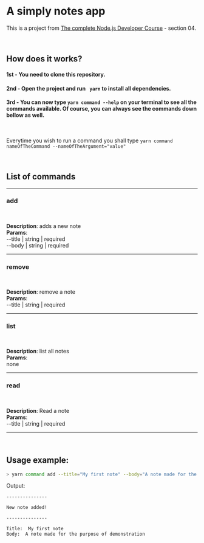 # A simply notes app

<p>This is a project from <a href="https://www.udemy.com/course/the-complete-nodejs-developer-course-2/">The complete Node.js Developer Course</a> - section 04.</p>
<br>

## How does it works?

#### **1st -** You need to clone this repository.

#### **2nd -** Open the project and run ` yarn` to install all dependencies.

#### **3rd -** You can now type `yarn command --help` on your terminal to see all the commands available. Of course, you can always see the commands down bellow as well.

<br>

Everytime you wish to run a command you shall type `yarn command nameOfTheCommand --nameOfTheArgument="value"`

<br>

## List of commands

---

### **add**

<br>

**Description**: adds a new note
<br>
**Params**:<br>
--title | string | required<br>
--body | string | required

---

### **remove**

<br>

**Description**: remove a note
<br>
**Params**:<br>
--title | string | required

---

### **list**

<br>

**Description**: list all notes
<br>
**Params**:<br>
none

---

### **read**

<br>

**Description**: Read a note
<br>
**Params**:<br>
--title | string | required

---

<br>

## Usage example:

```bash
> yarn command add --title="My first note" --body="A note made for the purpose of demonstration"
```

Output:

```
---------------

New note added!

---------------

Title:  My first note
Body:  A note made for the purpose of demonstration
```
